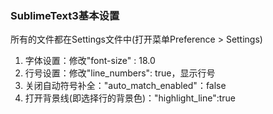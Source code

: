 ### SublimeText3基本设置

所有的文件都在Settings文件中(打开菜单Preference > Settings)

1. 字体设置：修改"font-size" : 18.0
2. 行号设置：修改"line_numbers": true，显示行号
3. 关闭自动符号补全："auto_match_enabled"：false
4. 打开背景线(即选择行的背景色)："highlight_line":true
